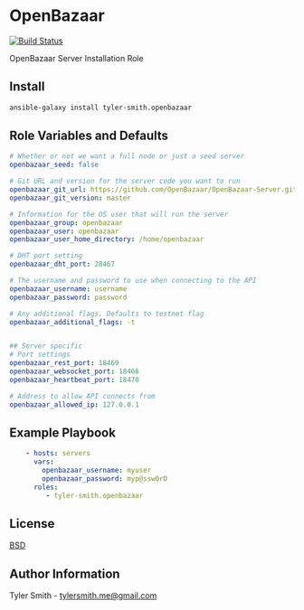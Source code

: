 OpenBazaar
=========

[![Build Status](https://api.travis-ci.org/tyler-smith/ansible-openbazaar.png)](https://api.travis-ci.org/tyler-smith/ansible-role-openbazaar.png)

OpenBazaar Server Installation Role

Install
----------------

```sh
ansible-galaxy install tyler-smith.openbazaar
```

Role Variables and Defaults
--------------

```yaml
# Whether or not we want a full node or just a seed server
openbazaar_seed: false

# Git URL and version for the server code you want to run
openbazaar_git_url: https://github.com/OpenBazaar/OpenBazaar-Server.git
openbazaar_git_version: master

# Information for the OS user that will run the server
openbazaar_group: openbazaar
openbazaar_user: openbazaar
openbazaar_user_home_directory: /home/openbazaar

# DHT port setting
openbazaar_dht_port: 28467

# The username and password to use when connecting to the API
openbazaar_username: username
openbazaar_password: password

# Any additional flags. Defaults to testnet flag
openbazaar_additional_flags: -t


## Server specific
# Port settings
openbazaar_rest_port: 18469
openbazaar_websocket_port: 18466
openbazaar_heartbeat_port: 18470

# Address to allow API connects from
openbazaar_allowed_ip: 127.0.0.1

```

Example Playbook
----------------

```yaml
    - hosts: servers
      vars:
        openbazaar_username: myuser
        openbazaar_password: myp@ssw0rD
      roles:
         - tyler-smith.openbazaar
```

License
-------

[BSD](LICENSE)

Author Information
------------------

Tyler Smith - tylersmith.me@gmail.com
